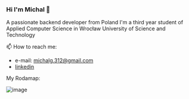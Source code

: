 ### Hi I'm Michal 👋

A passionate backend developer from Poland
I'm a third year student of Applied Computer Science in Wrocław University of Science and Technology

📫 How to reach me: 
- e-mail: michalg.312@gmail.com
- [linkedin](https://www.linkedin.com/in/michal-grzybowski-a11050279) 

My Rodamap:

![image](https://github.com/Michal-Grzybowski/Michal-Grzybowski/assets/94113760/5d803e74-01f7-4a0d-87b7-644e724d68c4)




<!--
**Michal-Grzybowski/Michal-Grzybowski** is a ✨ _special_ ✨ repository because its `README.md` (this file) appears on your GitHub profile.

Here are some ideas to get you started:

- 🔭 I’m currently working on ...
- 🌱 I’m currently learning ...
- 👯 I’m looking to collaborate on ...
- 🤔 I’m looking for help with ...
- 💬 Ask me about ...
- 📫 How to reach me: ...
- 😄 Pronouns: ...
- ⚡ Fun fact: ...
-->

